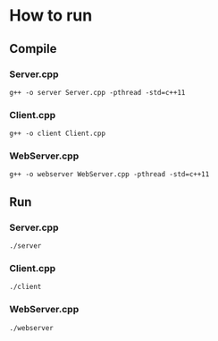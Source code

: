 # How to run

## Compile

### Server.cpp
    g++ -o server Server.cpp -pthread -std=c++11

### Client.cpp
    g++ -o client Client.cpp

### WebServer.cpp
    g++ -o webserver WebServer.cpp -pthread -std=c++11


## Run

### Server.cpp

    ./server

### Client.cpp

    ./client

### WebServer.cpp
    ./webserver

    



